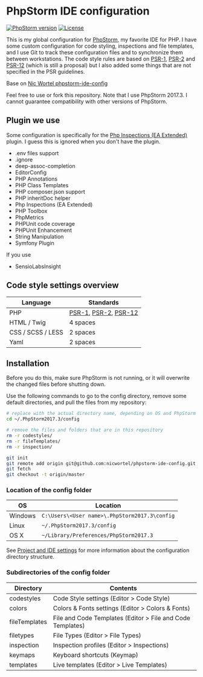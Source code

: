 # PhpStorm IDE configuration

[![PhpStorm version](https://img.shields.io/badge/PhpStorm-2017.3-brightgreen.svg)](https://www.jetbrains.com/phpstorm/)
[![License](https://img.shields.io/github/license/ph-il/phpstorm-config.svg)](https://github.com/ph-il/phpstorm-config/blob/master/LICENSE)

This is my global configuration for [PhpStorm](https://www.jetbrains.com/phpstorm/), my favorite IDE for PHP. I have some custom configuration for code styling, inspections and file templates, and I use
Git to track these configuration files and to synchronize them between workstations. The code style rules are based on [PSR-1](https://www.php-fig.org/psr/psr-1/), [PSR-2](https://www.php-fig.org/psr/psr-2/) and [PSR-12](https://github.com/php-fig/fig-standards/blob/master/proposed/extended-coding-style-guide.md) (which is still a proposal) but I also added some things that are not specified in the PSR guidelines.

Base on [Nic Wortel phpstorm-ide-config](https://github.com/nicwortel/phpstorm-ide-config)

Feel free to use or fork this repository. Note that I use PhpStorm 2017.3. I cannot guarantee compatibility with other versions of PhpStorm.

## Plugin we use

Some configuration is specifically for the [Php Inspections (EA Extended)](https://github.com/kalessil/phpinspectionsea) plugin. I guess this is ignored when you don't have the plugin.

* .env files support
* .ignore
* deep-assoc-completion
* EditorConfig
* PHP Annotations
* PHP Class Templates
* PHP composer.json support
* PHP inheritDoc helper
* Php Inspections (EA Extended)
* PHP Toolbox
* PhpMetrics
* PHPUnit code coverage
* PHPUnit Enhancement
* String Manipulation
* Symfony Plugin

If you use 
* SensioLabsInsight

## Code style settings overview

Language          | Standards
------------------|---------
PHP               | [PSR-1](https://www.php-fig.org/psr/psr-1/), [PSR-2](http://www.php-fig.org/psr/psr-2/), [PSR-12](https://github.com/php-fig/fig-standards/blob/master/proposed/extended-coding-style-guide.md)
HTML / Twig       | 4 spaces
CSS / SCSS / LESS | 2 spaces
Yaml              | 2 spaces

## Installation

Before you do this, make sure PhpStorm is not running, or it will overwrite the changed files before shutting down.

Use the following commands to go to the config directory, remove some default directories, and pull the files from my repository:

```bash
# replace with the actual directory name, depending on OS and PhpStorm version (see below).
cd ~/.PhpStorm2017.3/config

# remove the files and folders that are in this repository
rm -r codestyles/
rm -r fileTemplates/
rm -r inspection/

git init
git remote add origin git@github.com:nicwortel/phpstorm-ide-config.git
git fetch
git checkout -t origin/master
```

### Location of the config folder

OS | Location
---|---------
Windows | `C:\Users\<User name>\.PhpStorm2017.3\config`
Linux | `~/.PhpStorm2017.3/config`
OS X | `~/Library/Preferences/PhpStorm2017.3`

See [Project and IDE settings](https://www.jetbrains.com/phpstorm/help/project-and-ide-settings.html#d739736e149) for more information about the configuration directory structure.

### Subdirectories of the config folder

Directory | Contents
----------|---------
codestyles | Code Style settings (Editor > Code Style)
colors | Colors & Fonts settings (Editor > Colors & Fonts)
fileTemplates | File and Code Templates (Editor > File and Code Templates)
filetypes | File Types (Editor > File Types)
inspection | Inspection profiles (Editor > Inspections)
keymaps | Keyboard shortcuts (Keymap)
templates | Live templates (Editor > Live Templates)
